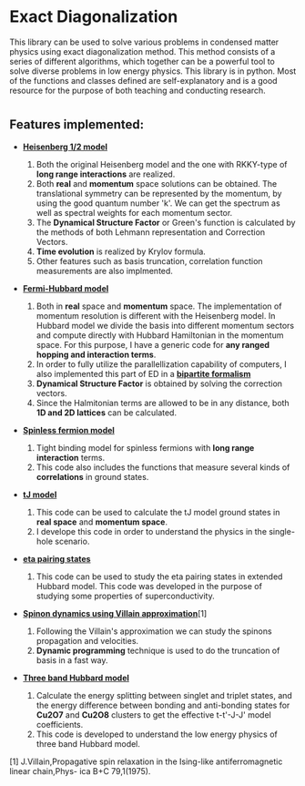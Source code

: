 # Exact Diagonalization 

This library can be used to solve various problems in condensed matter physics using exact diagonalization method. This method consists of a series of different algorithms, which together can be a powerful tool to solve diverse problems in low energy physics. This library is in python. Most of the functions and classes defined are self-explanatory and is a good resource for the purpose of both teaching and conducting research.

#

## Features implemented:



  - **[Heisenberg 1/2 model](https://github.com/LuhangYang/exact_diagonalization/tree/main/ED_heis_RKKY)**

    1.  Both the original Heisenberg model and the one with RKKY-type of **long range interactions** are realized.
    2.  Both **real** and **momentum** space solutions can be obtained. The translational symmetry can be represented by the momentum, by using the good quantum number 'k'. We can get the spectrum as well as spectral weights for each momentum sector.
    3. The **Dynamical Structure Factor** or Green's function is calculated by the methods of both Lehmann representation and Correction Vectors.
    4. **Time evolution** is realized by Krylov formula.
    5. Other features such as basis truncation, correlation function measurements are also implmented.

  - **[Fermi-Hubbard model](https://github.com/LuhangYang/exact_diagonalization/tree/main/ED_hubbard)**

    1. Both in **real** space and **momentum** space. The implementation of momentum resolution is different with the Heisenberg model. In Hubbard model we divide the basis into different momentum sectors and compute directly with Hubbard Hamiltonian in the momentum space. For this purpose, I have a generic code for **any ranged hopping and interaction terms**.
    2. In order to fully utilize the parallellization capability of computers, I also implemented this part of ED in a **[bipartite formalism](https://github.com/LuhangYang/exact_diagonalization/tree/main/ED_bipartite_formalism)**
    3. **Dynamical Structure Factor** is obtained by solving the correction vectors.
    4. Since the Halmitonian terms are allowed to be in any distance, both **1D and 2D lattices** can be calculated.

- **[Spinless fermion model](https://github.com/LuhangYang/exact_diagonalization/tree/main/ED_spinless_fermion)**

     1. Tight binding model for spinless fermions with **long range interaction** terms.
     2. This code also includes the functions that measure several kinds of **correlations** in ground states.
    
- **[tJ model](https://github.com/LuhangYang/exact_diagonalization/tree/main/ED_tj)**

    1. This code can be used to calculate the tJ model ground states in **real space** and **momentum space**.
    2. I develope this code in order to understand the physics in the single-hole scenario.

- **[eta pairing states](https://github.com/LuhangYang/exact_diagonalization/tree/main/ED_SC_eta_pairing)**

    1. This code can be used to study the eta pairing states in extended Hubbard model. This code was developed in the purpose of studying some properties of superconductivity.

- **[Spinon dynamics using Villain approximation](https://github.com/LuhangYang/exact_diagonalization/tree/main/Spinon_time_evolving)**[1]

    1. Following the Villain's approximation we can study the spinons propagation and velocities.
    2. **Dynamic programming** technique is used to do the truncation of basis in a fast way.

- **[Three band Hubbard model](https://github.com/LuhangYang/exact_diagonalization/tree/main/ED_three_band_Hubbard)**
    1. Calculate the energy splitting between singlet and triplet states, and the energy difference between bonding and anti-bonding states for **Cu2O7** and **Cu2O8** clusters to get the effective t-t'-J-J' model coefficients.
    2. This code is developed to understand the low energy physics of three band Hubbard model.






    


[1] J.Villain,Propagative spin relaxation in the Ising-like antiferromagnetic linear chain,Phys- ica B+C 79,1(1975).
